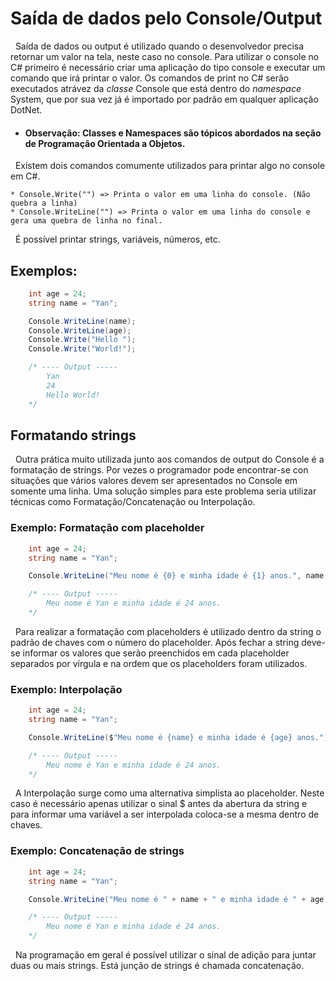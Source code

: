 # Saída de dados pelo Console/Output

&nbsp; Saída de dados ou output é utilizado quando o desenvolvedor precisa retornar um valor na tela, neste caso no console. Para utilizar o console no C# primeiro é necessário criar uma aplicação do tipo console e executar um comando que irá printar o valor. Os comandos de print no C# serão executados atrávez da <i>classe</i> Console que está dentro do <i>namespace</i> System, que por sua vez já é importado por padrão em qualquer aplicação DotNet. <br>

- #### Observação: Classes e Namespaces são tópicos abordados na seção de Programação Orientada a Objetos.

&nbsp; Existem dois comandos comumente utilizados para printar algo no console em C#.

    * Console.Write("") => Printa o valor em uma linha do console. (Não quebra a linha)
    * Console.WriteLine("") => Printa o valor em uma linha do console e gera uma quebra de linha no final.


&nbsp; É possível printar strings, variáveis, números, etc.

## Exemplos:

```csharp
    int age = 24;
    string name = "Yan";

    Console.WriteLine(name);
    Console.WriteLine(age);
    Console.Write("Hello ");
    Console.Write("World!"); 

    /* ---- Output -----
        Yan
        24
        Hello World!
    */
```

## Formatando strings 

&nbsp; Outra prática muito utilizada junto aos comandos de output do Console é a formatação de strings. Por vezes o programador pode encontrar-se con situações que vários valores devem ser apresentados no Console em somente uma linha. Uma solução simples para este problema seria utilizar técnicas como Formatação/Concatenação ou Interpolação. <br>

### Exemplo: Formatação com placeholder

```csharp
    int age = 24;
    string name = "Yan";

    Console.WriteLine("Meu nome é {0} e minha idade é {1} anos.", name, age);

    /* ---- Output -----
        Meu nome é Yan e minha idade é 24 anos.
    */
```

&nbsp; Para realizar a formatação com placeholders é utilizado dentro da string o padrão de chaves com o número do placeholder. Após fechar a string deve-se informar os valores que serão preenchidos em cada placeholder separados por vírgula e na ordem que os placeholders foram utilizados.

### Exemplo: Interpolação

```csharp
    int age = 24;
    string name = "Yan";

    Console.WriteLine($"Meu nome é {name} e minha idade é {age} anos.");

    /* ---- Output -----
        Meu nome é Yan e minha idade é 24 anos.
    */
```


&nbsp; A Interpolação surge como uma alternativa simplista ao placeholder. Neste caso é necessário apenas utilizar o sinal $ antes da abertura da string e para informar uma variável a ser interpolada coloca-se a mesma dentro de chaves.


### Exemplo: Concatenação de strings

```csharp
    int age = 24;
    string name = "Yan";

    Console.WriteLine("Meu nome é " + name + " e minha idade é " + age  + " anos.");

    /* ---- Output -----
        Meu nome é Yan e minha idade é 24 anos.
    */
```

&nbsp; Na programação em geral é possível utilizar o sinal de adição para juntar duas ou mais strings. Está junção de strings é chamada concatenação.<br>
